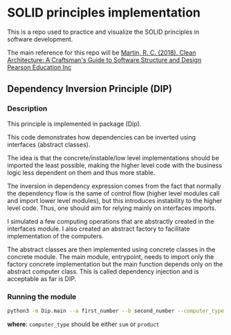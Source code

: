 # SOLID principles implementation
This is a repo used to practice and visualize the SOLID principles in software development.

The main reference for this repo will be [Martin, R. C. (2018). Clean Architecture:
A Craftsman's Guide to Software Structure and Design Pearson Education Inc](http://amzn.to/442LA9R)

## Dependency Inversion Principle (DIP)

### Description

This principle is implemented in package (Dip).

This code demonstrates how dependencies can be inverted using interfaces (abstract classes).

The idea is that the concrete/instable/low level implementations should be imported
the least possible, making the higher level code with the business logic less dependent on them
and thus more stable.

The inversion in dependency expression comes from the fact that normally the
dependency flow is the same of control flow (higher level modules call and import
lower level modules), but this introduces instability to the higher level code.
Thus, one should aim for relying mainly on interfaces imports.

I simulated a few computing operations that are abstractly created in the interfaces module.
I also created an abstract factory to facilitate implementation of the computers.

The abstract classes are then implemented using concrete classes in the concrete
module. The main module, entrypoint, needs to import only the factory concrete
implementation but the main function depends only on the abstract computer class.
This is called dependency injection and is acceptable as far is DIP.

### Running the module

```bash
python3 -m Dip.main --a first_number --b second_number --computer_type computer_type
```
**where**: `computer_type` should be either `sum` or `product`
